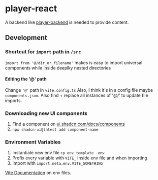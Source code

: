 # player-react

A backend like [player-backend](https://github.com/ariym/player-backend) is needed to provide content.

## Development

### Shortcut for `import` path in `/src`

`import from '@/dir_or_filename'` makes is easy to import universal components while inside deeplky nested directories

#### Editing the '@' path

Change ```'@'``` path in ```vite.config.ts```
Also, I think it's in a config file maybe ```components.json```. Also find + replace all instances of '@/' to update file imports.

### Downloading new UI components

1. Find a component on [ui.shadcn.com/docs/components](https://ui.shadcn.com/docs/components)
1. `npx shadcn-ui@latest add component-name`

### Environment Variables

1. Instantiate new env file ```cp env_template .env```
1. Prefix every variable with ```VITE_``` inside env file and when importing.
1. Import with ```import.meta.env.VITE_SOMETHING```

[Vite Documentation](https://vitejs.dev/guide/env-and-mode.html#env-files) on env files.
